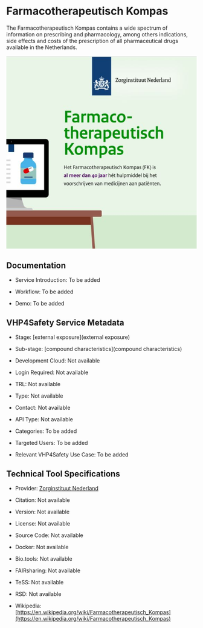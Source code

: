 # Farmacotherapeutisch Kompas

<!--- This file is autogenerated. Edit farmacokompas.json to make changes in this page. --->

The Farmacotherapeutisch Kompas contains a wide spectrum of information on prescribing and pharmacology, among others indications, side effects and costs of the prescription of all pharmaceutical drugs available in the Netherlands.

![Farmacotherapeutisch Kompas logo](https://raw.githubusercontent.com/VHP4Safety/cloud/main/docs/service/farmacokompas.png)

## Documentation

* Service Introduction: To be added

* Workflow: To be added

* Demo: To be added

<h4 id='tess-widget-materials-header'></h4>

<div id='tess-widget-materials-list' class='tess-widget tess-widget-list'></div>
<script>
  function initTeSSWidgets() {
    var query = 'farmacokompas';
    if (query.trim() != '') {
      TessWidget.Materials(document.getElementById('tess-widget-materials-list'),
                           'SimpleList',
                           {
                             opts: {
                               enableSearch: false
                             },
                             params: {
                               pageSize: 5,
                               q: query
                             }
                           });
      document.getElementById('tess-widget-materials-header').innerHTML = 'Documentation from ELIXIR TeSS'
    }
}
</script>
<script async='' defer='' src='https://elixirtess.github.io/TeSS_widgets/components/js/tess-widget-standalone.js' onload='initTeSSWidgets()'></script>


## VHP4Safety Service Metadata

* Stage: <span class="glossary_term">[external exposure](external exposure)</span>

* Sub-stage: <span class="glossary_term">[compound characteristics](compound characteristics)</span>

* Development Cloud: Not available

* Login Required: Not available

* TRL: Not available

* Type: Not available

* Contact: Not available

* API Type: Not available

* Categories: To be added

* Targeted Users: To be added

* Relevant VHP4Safety Use Case: To be added

## Technical Tool Specifications

* Provider: [Zorginstituut Nederland](https://www.farmacotherapeutischkompas.nl/algemeen/contact)

* Citation: Not available

* Version: Not available

* License: Not available

* Source Code: Not available

* Docker: Not available

* Bio.tools: Not available

* FAIRsharing: Not available

* TeSS: Not available

* RSD: Not available

* Wikipedia: [https://en.wikipedia.org/wiki/Farmacotherapeutisch_Kompas](https://en.wikipedia.org/wiki/Farmacotherapeutisch_Kompas)

<script type="application/ld+json">
  {
    "@context": "https://schema.org/",
    "@type": "SoftwareApplication",
    "http://purl.org/dc/terms/conformsTo": {
      "@type": "CreativeWork", "@id": "https://bioschemas.org/profiles/ComputationalTool/1.0-RELEASE"
    },
    "@id" : "https://vhp4safety.github.io/cloud/service/farmacokompas",
    "name": "Farmacotherapeutisch Kompas",
    "description": "The Farmacotherapeutisch Kompas contains a wide spectrum of information on prescribing and pharmacology, among others indications, side effects and costs of the prescription of all pharmaceutical drugs available in the Netherlands.",
    "url": "https://www.farmacotherapeutischkompas.nl/"
  }
</script>
